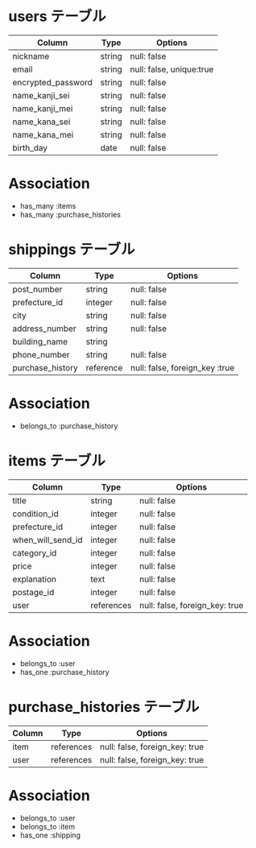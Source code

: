 # users テーブル
| Column                 | Type             | Options                       |
| ---------------------- | -----------------| ----------------------------- |
| nickname               | string           | null: false                   |
| email                  | string           | null: false, unique:true      |
| encrypted_password     | string           | null: false                   |
| name_kanji_sei         | string           | null: false                   |
| name_kanji_mei         | string           | null: false                   |
| name_kana_sei          | string           | null: false                   |
| name_kana_mei          | string           | null: false                   |
| birth_day              | date             | null: false                   |

# Association
- has_many :items
- has_many :purchase_histories

# shippings テーブル
| Column                | Type   | Options     |
| --------------------- | ------ | ----------- |
| post_number           | string | null: false |
| prefecture_id         |integer | null: false |
| city                  | string | null: false |
| address_number        | string | null: false |
| building_name         | string |             |
| phone_number          | string | null: false |
| purchase_history      |reference| null: false, foreign_key :true |

# Association
- belongs_to :purchase_history

# items テーブル
| Column               | Type       | Options                        |
| -------------------- | -------    | ------------------------------ |
| title                | string     | null: false                    |
| condition_id         | integer    | null: false                    |
| prefecture_id        | integer    | null: false                    |
| when_will_send_id    | integer    | null: false                    |
| category_id          | integer    | null: false                    |
| price                | integer    | null: false                    |
| explanation          | text       | null: false                    |
| postage_id           | integer    | null: false                    |
| user                 | references | null: false, foreign_key: true |

# Association
- belongs_to :user
- has_one :purchase_history

# purchase_histories テーブル
| Column               | Type       | Options                        |
| -------------------- | -------    | ------------------------------ |
| item                 | references | null: false, foreign_key: true |
| user                 | references | null: false, foreign_key: true |

# Association
- belongs_to :user
- belongs_to :item
- has_one :shipping